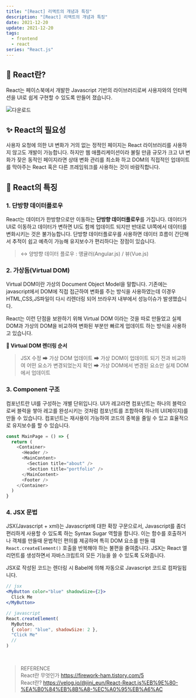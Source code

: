 ```yaml
---
title: "[React] 리액트의 개념과 특징"
description: "[React] 리액트의 개념과 특징"
date: 2021-12-20
update: 2021-12-20
tags:
  - frontend
  - react
series: "React.js"
---
```


## 🧐 React란?

React는 페이스북에서 개발한 Javascript 기반의 라이브러리로써 사용자와의 인터렉션을 UI로 쉽게 구현할 수 있도록 만들어 졌습니다.

![다운로드](https://user-images.githubusercontent.com/68415905/154801618-9bf1d698-3467-4f54-9df4-ebafce5b1e38.png)

## ✨ React의 필요성

사용자 요청에 의한 UI 변화가 거의 없는 정적인 페이지는 React 라이브러리를 사용하지 않고도 개발이 가능합니다. 하지만 웹 애플리케이션이라 불릴 만큼 규모가 크고 UI 변화가 잦은 동적인 페이지라면 상태 변화 관리를 최소화 하고 DOM의 직접적인 업데이트를 막아주는 React 혹은 다른 프레임워크를 사용하는 것이 바람직합니다.

## 🧾 React의 특징

### 1. 단방향 데이터플로우

React는 데이터가 한방향으로만 이동하는 **단방향 데이터플로우**를 가집니다. 데이터가 UI로 이동하고 데이터가 변하면 UI도 함께 업데이트 되지만 반대로 UI쪽에서 데이터를 변화시키는 것은 불가능합니다. 단방향 데이터플로우를 사용하면 데이터 흐름이 간단해서 추적이 쉽고 예측이 가능해 유지보수가 편리하다는 장점이 있습니다.

> ↔ 양방향 데이터 플로우 : 앵귤러(Angular.js) / 뷰(Vue.js)

### 2. 가상돔(Virtual DOM)

Virtual DOM이란 가상의 Document Object Model을 말합니다. 기존에는 javascript에서 DOM에 직접 접근하여 변화를 주는 방식을 사용하였는데 이경우 HTML,CSS,JS파일이 다시 리렌더링 되어 브라우저 내부에서 성능이슈가 발생했습니다.

React는 이런 단점을 보완하기 위해 Virtual DOM 이라는 것을 따로 만들었고 실제 DOM과 가상의 DOM을 비교하여 변화된 부분만 빠르게 업데이트 하는 방식을 사용하고 있습니다.

**🔀 Virtual DOM 렌더링 순서**

> JSX 수정 ➡ 가상 DOM 업데이트 ➡ 가상 DOM이 업데이트 되기 전과 비교하여 어떤 요소가 변경되었는지 확인 ➡ 가상 DOM에서 변경된 요소만 실제 DOM에서 업데이트

### 3. Component 구조

컴포넌트란 UI를 구성하는 개별 단위입니다. UI가 레고라면 컴포넌트는 하나의 블럭으로써 블럭을 쌓아 레고를 완성시키는 것처럼 컴포넌트를 조합하여 하나의 UI(페이지)를 만들 수 있습니다. 컴포넌트는 재사용이 가능하여 코드의 중복을 줄일 수 있고 효율적으로 유지보수를 할 수 있습니다.

```js
const MainPage = () => {
  return (
    <Container>
      <Header />
      <MainContent>
        <Section title="about" />
        <Section title="portfolio" />
      </MainContent>
      <Footer />
    </Container>
  )
}
```

### 4. JSX 문법

JSX(Javascript + xml)는 Javascript에 대한 확장 구문으로서, Javascript를 좀더 편리하게 사용할 수 있도록 하는 Syntax Sugar 역할을 합니다. 이는 함수를 호출하거나 객체를 만들때 문법적인 편의를 제공하며 특히 DOM 요소를 만들 떄 `React.createElement()` 호출을 반복해야 하는 불편을 줄여줍니다. JSX는 React 엘리먼트를 생성하면서 자바스크립트의 모든 기능을 쓸 수 있도록 도와줍니다.

JSX로 작성된 코드는 렌더링 시 Babel에 의해 자동으로 Javascript 코드로 컴파일됩니다.

```jsx
// jsx
<MyButton color="blue" shadowSize={2}>
  Click Me
</MyButton>
```

```jsx
// javascript
React.createElement(
  MyButton,
  { color: "blue", shadowSize: 2 },
  "Click Me"
  //
)
```

<br />

> REFERENCE<br/>React란 무엇인가 https://firework-ham.tistory.com/5<br/>React란? https://velog.io/@jini_eun/React-React.js%EB%9E%80-%EA%B0%84%EB%8B%A8-%EC%A0%95%EB%A6%AC
